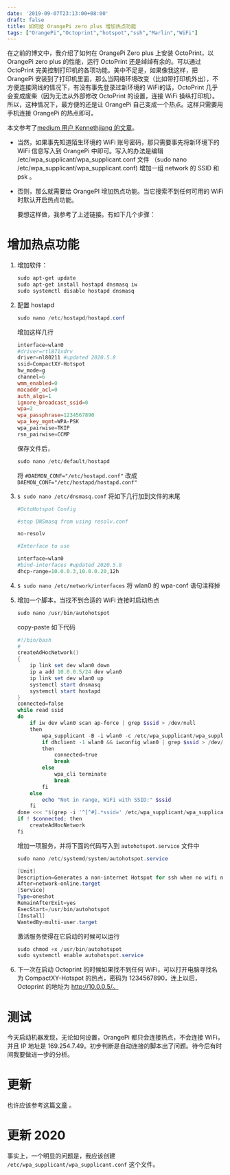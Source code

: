 ```yaml
---
date: '2019-09-07T23:13:00+08:00'
draft: false
title: 如何给 OrangePi zero plus 增加热点功能
tags: ["OrangePi","Octoprint","hotspot","ssh","Marlin","WiFi"]
---
```


在之前的博文中，我介绍了如何在 OrangePi Zero plus 上安装 OctoPrint，以 OrangePi zero plus 的性能，运行 OctoPrint 还是绰绰有余的。可以通过 OctoPrint 完美控制打印机的各项功能。美中不足是，如果像我这样，把 OrangePi 安装到了打印机里面，那么当网络环境改变（比如带打印机外出），不方便连接网线的情况下，有没有事先登录过新环境的 WiFi的话，OctoPrint 几乎会变成废柴（因为无法从外部修改 OctoPrint 的设置，连接 WiFi 操纵打印机）。所以，这种情况下，最方便的还是让 OrangePi 自己变成一个热点。这样只需要用手机连接 OrangePi 的热点即可。

本文参考了[medium 用户 Kennethjiang 的文章]( https://medium.com/@kennethjiang/painless-wi-fi-for-octoprint-4e6b68005400)。

- 当然，如果事先知道陌生环境的 WiFi 账号密码，那只需要事先将新环境下的 WiFi 信息写入到 OrangePi 中即可。写入的办法是编辑 /etc/wpa_supplicant/wpa_supplicant.conf 文件 （sudo nano /etc/wpa_supplicant/wpa_supplicant.conf) 增加一组 network 的 SSID 和 psk 。

- 否则，那么就需要给 OrangePI 增加热点功能。当它搜索不到任何可用的 WiFi 时默认开启热点功能。

  要想这样做，我参考了上述链接。有如下几个步骤：

# 增加热点功能

1. 增加软件：

   ```powershell
   sudo apt-get update
   sudo apt-get install hostapd dnsmasq iw
   sudo systemctl disable hostapd dnsmasq
   ```

2. 配置 hostapd

   ```powershell
   sudo nano /etc/hostapd/hostapd.conf
   ```

   增加这样几行

   ```powershell
   interface=wlan0
   #driver=rtl871xdrv
   driver=nl80211 #updated 2020.5.8
   ssid=CompactXY-Hotspot
   hw_mode=g
   channel=6
   wmm_enabled=0
   macaddr_acl=0
   auth_algs=1
   ignore_broadcast_ssid=0
   wpa=2
   wpa_passphrase=1234567890
   wpa_key_mgmt=WPA-PSK
   wpa_pairwise=TKIP
   rsn_pairwise=CCMP
   ```

   保存文件后，

   ```powershell
   sudo nano /etc/default/hostapd
   ```

   将 `#DAEMON_CONF="/etc/hostapd.conf"` 改成 `DAEMON_CONF="/etc/hostapd/hostapd.conf"`

3. `$ sudo nano /etc/dnsmasq.conf` 将如下几行加到文件的末尾

   ```powershell
   #OctoHotspot Config
   
   #stop DNSmasq from using resolv.conf
   
   no-resolv
   
   #Interface to use
   
   interface=wlan0
   #bind-interfaces #updated 2020.5.8
   dhcp-range=10.0.0.3,10.0.0.20,12h
   ```

4. `$ sudo nano /etc/network/interfaces` 将 wlan0 的 wpa-conf 语句注释掉

5. 增加一个脚本，当找不到合适的 WiFi 连接时启动热点

   ```powershell
   sudo nano /usr/bin/autohotspot
   ```

   copy-paste 如下代码

   ```powershell
   #!/bin/bash
   #
   createAdHocNetwork()
   {
       ip link set dev wlan0 down
       ip a add 10.0.0.5/24 dev wlan0
       ip link set dev wlan0 up
       systemctl start dnsmasq
       systemctl start hostapd
   }
   connected=false
   while read ssid
   do
       if iw dev wlan0 scan ap-force | grep $ssid > /dev/null
       then
           wpa_supplicant -B -i wlan0 -c /etc/wpa_supplicant/wpa_supplicant.conf > /dev/null 2>&1
           if dhclient -1 wlan0 && iwconfig wlan0 | grep $ssid > /dev/null
           then
               connected=true
               break
           else
               wpa_cli terminate
               break
           fi
       else
           echo "Not in range, WiFi with SSID:" $ssid
       fi
   done <<< "$(grep -i '^[^#].*ssid=' /etc/wpa_supplicant/wpa_supplicant.conf | sed -n 's/.*ssid="*\([^"]*\)"*/\1/ip')"
   if ! $connected; then
       createAdHocNetwork
   fi
   ```

   

   增加一项服务，并将下面的代码写入到 `autohotspot.service` 文件中

   ```powershell
   sudo nano /etc/systemd/system/autohotspot.service
   ```

   ```powershell
   [Unit]
   Description=Generates a non-internet Hotspot for ssh when no wifi network is in range.
   After=network-online.target
   [Service]
   Type=oneshot
   RemainAfterExit=yes
   ExecStart=/usr/bin/autohotspot
   [Install]
   WantedBy=multi-user.target
   ```

   激活服务使得在它启动的时候可以运行

   ```powershell
   sudo chmod +x /usr/bin/autohotspot
   sudo systemctl enable autohotspot.service
   ```

6. 下一次在启动 Octoprint 的时候如果找不到任何 WiFi，可以打开电脑寻找名为 CompactXY-Hotspot 的热点，密码为 1234567890，连上以后，Octoprint 的地址为 http://10.0.0.5/。

# 测试

今天启动机器发现，无论如何设置，OrangePi 都只会连接热点，不会连接 WiFi，并且 IP 地址是 169.254.7.49。初步判断是自动连接的脚本出了问题。待今后有时间我要做进一步的分析。

# 更新

也许应该参考这篇[文章](http://www.raspberryconnect.com/projects/65-raspberrypi-hotspot-accesspoints/158-raspberry-pi-auto-wifi-hotspot-switch-direct-connection) 。

# 更新 2020

事实上，一个明显的问题是，我应该创建 `/etc/wpa_supplicant/wpa_supplicant.conf` 这个文件。